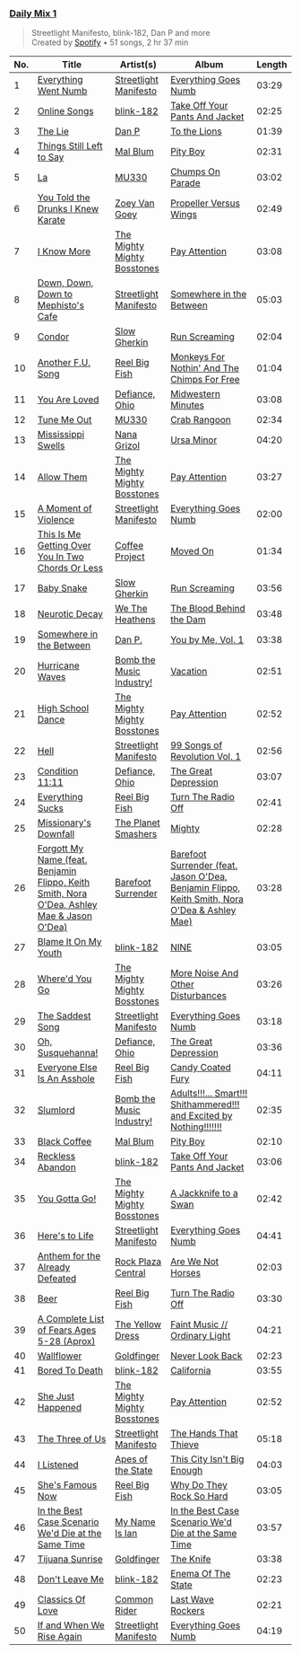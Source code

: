 ### [Daily Mix 1](https://open.spotify.com/playlist/37i9dQZF1E39Gzb56luQni)

> Streetlight Manifesto, blink-182, Dan P and more<br>
> Created by [Spotify](https://open.spotify.com/user/spotify) • 51 songs, 2 hr 37 min

| No. | Title | Artist(s) | Album | Length |
|---|---|---|---|---|
| 1 | [Everything Went Numb](https://open.spotify.com/track/0TZ1MAPCWb2jpaKzS5Muyz) | [Streetlight Manifesto](https://open.spotify.com/artist/1OKOTYGoCE2buxTYMegJp7) | [Everything Goes Numb](https://open.spotify.com/album/5slTcrsJ9B8Q4q8rA135XE) | 03:29 |
| 2 | [Online Songs](https://open.spotify.com/track/2DcxTfOm8y2UgeP81qdidR) | [blink-182](https://open.spotify.com/artist/6FBDaR13swtiWwGhX1WQsP) | [Take Off Your Pants And Jacket](https://open.spotify.com/album/3nHpBmW5wJXGeC3ojBkpey) | 02:25 |
| 3 | [The Lie](https://open.spotify.com/track/6la2i0g3mQeDEEzScLwH05) | [Dan P](https://open.spotify.com/artist/42N4gtj0Dz0PpD3IKPnzaj) | [To the Lions](https://open.spotify.com/album/0h8VorEP09V5xMPjO3KH7d) | 01:39 |
| 4 | [Things Still Left to Say](https://open.spotify.com/track/4Rd5yPcGwS8ewCJYwxyfqP) | [Mal Blum](https://open.spotify.com/artist/4tT8fWyOy0hVI7jo9fJmXX) | [Pity Boy](https://open.spotify.com/album/2RCB0j6tDvutjHGcSBeRK2) | 02:31 |
| 5 | [La](https://open.spotify.com/track/0xicGVcX8AbTTo9cY13PBW) | [MU330](https://open.spotify.com/artist/1kCnkCPBvBQFZv6njWcD7x) | [Chumps On Parade](https://open.spotify.com/album/1JTNJTjPhY6kdKUwvyDK3i) | 03:02 |
| 6 | [You Told the Drunks I Knew Karate](https://open.spotify.com/track/2pvvhgw6FIvXoJpXtrpYfp) | [Zoey Van Goey](https://open.spotify.com/artist/0U4tRRQ7UXppF4yXKy03t8) | [Propeller Versus Wings](https://open.spotify.com/album/7nIFOCXkNvOxQ4AdEZTTT2) | 02:49 |
| 7 | [I Know More](https://open.spotify.com/track/1c5B32lOIk2SLCNf5uWhul) | [The Mighty Mighty Bosstones](https://open.spotify.com/artist/5uYXMC13cIUulobh204QuK) | [Pay Attention](https://open.spotify.com/album/6q4kVBNoQRgwIQDcPVay5r) | 03:08 |
| 8 | [Down, Down, Down to Mephisto's Cafe](https://open.spotify.com/track/2CP2xY3OA1adUgFW0lVwhw) | [Streetlight Manifesto](https://open.spotify.com/artist/1OKOTYGoCE2buxTYMegJp7) | [Somewhere in the Between](https://open.spotify.com/album/0uecz2X2V83TuxOwJv7mgg) | 05:03 |
| 9 | [Condor](https://open.spotify.com/track/0UPWvAf9JAm7c6q5uuzYqn) | [Slow Gherkin](https://open.spotify.com/artist/1o4k1cCXzsYZ9o6jX3yrGD) | [Run Screaming](https://open.spotify.com/album/0BB8ZZDbwc6v6HB8hqood8) | 02:04 |
| 10 | [Another F.U. Song](https://open.spotify.com/track/2BBG2uGJptuZK79xJJoeUx) | [Reel Big Fish](https://open.spotify.com/artist/3bXhZFreBJF4QDUUiMmtZW) | [Monkeys For Nothin' And The Chimps For Free](https://open.spotify.com/album/4WpWUio2Kc73PDs4smApjh) | 01:04 |
| 11 | [You Are Loved](https://open.spotify.com/track/5n7VRrWOauM64haQHKd8QM) | [Defiance, Ohio](https://open.spotify.com/artist/275dFoyS7o1g1O4rFgy3Ix) | [Midwestern Minutes](https://open.spotify.com/album/3ZYbEB9IYzSAVwYRIyLe9w) | 03:08 |
| 12 | [Tune Me Out](https://open.spotify.com/track/5fB8CiHAX4URTB34miEt5V) | [MU330](https://open.spotify.com/artist/1kCnkCPBvBQFZv6njWcD7x) | [Crab Rangoon](https://open.spotify.com/album/3qR8eSahi163LvIm7YE1sm) | 02:34 |
| 13 | [Mississippi Swells](https://open.spotify.com/track/4YM7WVBYpm8WkQwiFjJR5Y) | [Nana Grizol](https://open.spotify.com/artist/7FPO7WTShHCXnmVv7lhhZM) | [Ursa Minor](https://open.spotify.com/album/04ci27eWnOSu99TmnYmqDW) | 04:20 |
| 14 | [Allow Them](https://open.spotify.com/track/6IEf97jWpdMUZDc0dhbnQA) | [The Mighty Mighty Bosstones](https://open.spotify.com/artist/5uYXMC13cIUulobh204QuK) | [Pay Attention](https://open.spotify.com/album/6q4kVBNoQRgwIQDcPVay5r) | 03:27 |
| 15 | [A Moment of Violence](https://open.spotify.com/track/5qE1VxYm4TLbtuIWaXXSQe) | [Streetlight Manifesto](https://open.spotify.com/artist/1OKOTYGoCE2buxTYMegJp7) | [Everything Goes Numb](https://open.spotify.com/album/5slTcrsJ9B8Q4q8rA135XE) | 02:00 |
| 16 | [This Is Me Getting Over You In Two Chords Or Less](https://open.spotify.com/track/0dLCAIDCmHE4Z6RZOA5Pfs) | [Coffee Project](https://open.spotify.com/artist/2ihdSxHSIjxlRe1BaBgDIg) | [Moved On](https://open.spotify.com/album/0tCenZijSu9MFZ8DizI6DS) | 01:34 |
| 17 | [Baby Snake](https://open.spotify.com/track/54i83tpIMUVdQUhlGxyKPI) | [Slow Gherkin](https://open.spotify.com/artist/1o4k1cCXzsYZ9o6jX3yrGD) | [Run Screaming](https://open.spotify.com/album/0BB8ZZDbwc6v6HB8hqood8) | 03:56 |
| 18 | [Neurotic Decay](https://open.spotify.com/track/5QsN523lYAXrSW7FRqXJ4G) | [We The Heathens](https://open.spotify.com/artist/4U3TCX8zNcabb8tDtIMdgp) | [The Blood Behind the Dam](https://open.spotify.com/album/2sbyhTYrlHNKnXswikFYLe) | 03:48 |
| 19 | [Somewhere in the Between](https://open.spotify.com/track/7g906qCRQhOgSK61Gbxejs) | [Dan P.](https://open.spotify.com/artist/5V6in0cvu62IAx3PHDiA9R) | [You by Me, Vol. 1](https://open.spotify.com/album/2aaTigbUTNxWdFqXT2z45h) | 03:38 |
| 20 | [Hurricane Waves](https://open.spotify.com/track/4kzN21yBryTZjpSYsNXA3E) | [Bomb the Music Industry!](https://open.spotify.com/artist/7mmU5GuOoyxoBAgOZkSVj7) | [Vacation](https://open.spotify.com/album/2JSyzRorOlJzUS4FqWkaBt) | 02:51 |
| 21 | [High School Dance](https://open.spotify.com/track/55KSPyrVub9w9T4uWW7rAp) | [The Mighty Mighty Bosstones](https://open.spotify.com/artist/5uYXMC13cIUulobh204QuK) | [Pay Attention](https://open.spotify.com/album/6q4kVBNoQRgwIQDcPVay5r) | 02:52 |
| 22 | [Hell](https://open.spotify.com/track/0UEOu38qsODKShCCl73Wpd) | [Streetlight Manifesto](https://open.spotify.com/artist/1OKOTYGoCE2buxTYMegJp7) | [99 Songs of Revolution Vol. 1](https://open.spotify.com/album/38HGFXuY2NjAgKC9qr8Bya) | 02:56 |
| 23 | [Condition 11:11](https://open.spotify.com/track/1ze24O8m1ZIbrxLafPCcMk) | [Defiance, Ohio](https://open.spotify.com/artist/275dFoyS7o1g1O4rFgy3Ix) | [The Great Depression](https://open.spotify.com/album/3ZVDkyDZpPah8FnbWJXQXG) | 03:07 |
| 24 | [Everything Sucks](https://open.spotify.com/track/53Px3xamtxdA25Sq8fXv4A) | [Reel Big Fish](https://open.spotify.com/artist/3bXhZFreBJF4QDUUiMmtZW) | [Turn The Radio Off](https://open.spotify.com/album/5nO5x1Qgnf7zwmO83qrHRn) | 02:41 |
| 25 | [Missionary's Downfall](https://open.spotify.com/track/2zTd7PPyzGDbRUMQWQvnRt) | [The Planet Smashers](https://open.spotify.com/artist/2wYNzTzigUWAeVLaxeRrg3) | [Mighty](https://open.spotify.com/album/2xlb3sgZWju3qCgszPLWTZ) | 02:28 |
| 26 | [Forgott My Name (feat. Benjamin Flippo, Keith Smith, Nora O'Dea, Ashley Mae & Jason O'Dea)](https://open.spotify.com/track/2nm9h7TE2QGVppW3zJwiWV) | [Barefoot Surrender](https://open.spotify.com/artist/3V29Bd0Sg4iB8F7BBT68ez) | [Barefoot Surrender (feat. Jason O'Dea, Benjamin Flippo, Keith Smith, Nora O'Dea & Ashley Mae)](https://open.spotify.com/album/07uBLigF5ZJjKokpJ8BpJG) | 03:28 |
| 27 | [Blame It On My Youth](https://open.spotify.com/track/5vGtrfeMjb03aDHGDaIakG) | [blink-182](https://open.spotify.com/artist/6FBDaR13swtiWwGhX1WQsP) | [NINE](https://open.spotify.com/album/4gARZz9eV7zbGbtOjhVTPF) | 03:05 |
| 28 | [Where'd You Go](https://open.spotify.com/track/6KwaJu7h79dMxDvcxgiyfc) | [The Mighty Mighty Bosstones](https://open.spotify.com/artist/5uYXMC13cIUulobh204QuK) | [More Noise And Other Disturbances](https://open.spotify.com/album/28xDdUxyWOjPzZKbcQMJlO) | 03:26 |
| 29 | [The Saddest Song](https://open.spotify.com/track/44ltr2J7vLwfxvYfstS4By) | [Streetlight Manifesto](https://open.spotify.com/artist/1OKOTYGoCE2buxTYMegJp7) | [Everything Goes Numb](https://open.spotify.com/album/5slTcrsJ9B8Q4q8rA135XE) | 03:18 |
| 30 | [Oh, Susquehanna!](https://open.spotify.com/track/17WLsYuq1XzmkWhkwRvHZP) | [Defiance, Ohio](https://open.spotify.com/artist/275dFoyS7o1g1O4rFgy3Ix) | [The Great Depression](https://open.spotify.com/album/3ZVDkyDZpPah8FnbWJXQXG) | 03:36 |
| 31 | [Everyone Else Is An Asshole](https://open.spotify.com/track/7vPLB09s3XNhIM5S5wF1Si) | [Reel Big Fish](https://open.spotify.com/artist/3bXhZFreBJF4QDUUiMmtZW) | [Candy Coated Fury](https://open.spotify.com/album/72eMAJyqlTHKt8onRAZPVO) | 04:11 |
| 32 | [Slumlord](https://open.spotify.com/track/2VZJ0n2mYCfHIfcOKZ49U6) | [Bomb the Music Industry!](https://open.spotify.com/artist/7mmU5GuOoyxoBAgOZkSVj7) | [Adults!!!... Smart!!! Shithammered!!! and Excited by Nothing!!!!!!!](https://open.spotify.com/album/5fMVIwR3w08f6QoaPR2h7u) | 02:35 |
| 33 | [Black Coffee](https://open.spotify.com/track/3j3OPBDeHcWxCPX8V2ZfuE) | [Mal Blum](https://open.spotify.com/artist/4tT8fWyOy0hVI7jo9fJmXX) | [Pity Boy](https://open.spotify.com/album/2RCB0j6tDvutjHGcSBeRK2) | 02:10 |
| 34 | [Reckless Abandon](https://open.spotify.com/track/4N9fFHRxns1B86F8YTneBz) | [blink-182](https://open.spotify.com/artist/6FBDaR13swtiWwGhX1WQsP) | [Take Off Your Pants And Jacket](https://open.spotify.com/album/3nHpBmW5wJXGeC3ojBkpey) | 03:06 |
| 35 | [You Gotta Go!](https://open.spotify.com/track/7MAF2f9zVxfTqX1kagwsaE) | [The Mighty Mighty Bosstones](https://open.spotify.com/artist/5uYXMC13cIUulobh204QuK) | [A Jackknife to a Swan](https://open.spotify.com/album/7ElMZ5U8MVbyD5A934UypS) | 02:42 |
| 36 | [Here's to Life](https://open.spotify.com/track/0CgPSFR8EcfiHhBiicktox) | [Streetlight Manifesto](https://open.spotify.com/artist/1OKOTYGoCE2buxTYMegJp7) | [Everything Goes Numb](https://open.spotify.com/album/5slTcrsJ9B8Q4q8rA135XE) | 04:41 |
| 37 | [Anthem for the Already Defeated](https://open.spotify.com/track/3YH5KeI2pJc8ld4SPM8DcH) | [Rock Plaza Central](https://open.spotify.com/artist/1OF6zyNhS4xvco0DrqdGeI) | [Are We Not Horses](https://open.spotify.com/album/2LwN1lrjag7KroM2bJFpQ9) | 02:03 |
| 38 | [Beer](https://open.spotify.com/track/7qEm8Z4KFLdCMlv96KykVd) | [Reel Big Fish](https://open.spotify.com/artist/3bXhZFreBJF4QDUUiMmtZW) | [Turn The Radio Off](https://open.spotify.com/album/5nO5x1Qgnf7zwmO83qrHRn) | 03:30 |
| 39 | [A Complete List of Fears Ages 5-28 (Aprox)](https://open.spotify.com/track/1kaOXjXS3RcKP0QjcWM0Fu) | [The Yellow Dress](https://open.spotify.com/artist/3mqnOn78iY4x28oMT3XxB6) | [Faint Music // Ordinary Light](https://open.spotify.com/album/2i9zSGdzUVCQwx65C7JCxL) | 04:21 |
| 40 | [Wallflower](https://open.spotify.com/track/31RJ1xFMQCGfGniKY4IMdO) | [Goldfinger](https://open.spotify.com/artist/7sVQKNtdP2NylxMgbNOJMM) | [Never Look Back](https://open.spotify.com/album/43YzokVXiyJbfas8y3WSK6) | 02:23 |
| 41 | [Bored To Death](https://open.spotify.com/track/44TuSOP6xIAEeJmZsN3nXO) | [blink-182](https://open.spotify.com/artist/6FBDaR13swtiWwGhX1WQsP) | [California](https://open.spotify.com/album/4wuYQ9hyF1EGmrtjMpgpE9) | 03:55 |
| 42 | [She Just Happened](https://open.spotify.com/track/3hzDBDJX7NumkJspmIUZ7e) | [The Mighty Mighty Bosstones](https://open.spotify.com/artist/5uYXMC13cIUulobh204QuK) | [Pay Attention](https://open.spotify.com/album/6q4kVBNoQRgwIQDcPVay5r) | 02:52 |
| 43 | [The Three of Us](https://open.spotify.com/track/2xrRBqEanoBaA0tOgYy18V) | [Streetlight Manifesto](https://open.spotify.com/artist/1OKOTYGoCE2buxTYMegJp7) | [The Hands That Thieve](https://open.spotify.com/album/3sZ300pdz8v0l1Jd4NFQbY) | 05:18 |
| 44 | [I Listened](https://open.spotify.com/track/4SYZZNgqbsyH3FveJFrYUA) | [Apes of the State](https://open.spotify.com/artist/4HemfSCDgnPiHQh8Z6iyd6) | [This City Isn't Big Enough](https://open.spotify.com/album/33HIE0PoNIJRwjvgGB6iXL) | 04:03 |
| 45 | [She's Famous Now](https://open.spotify.com/track/3acefyyfBIV0ed0n4WAJea) | [Reel Big Fish](https://open.spotify.com/artist/3bXhZFreBJF4QDUUiMmtZW) | [Why Do They Rock So Hard](https://open.spotify.com/album/77ONgv2XviPXVVQo7kFfmA) | 03:05 |
| 46 | [In the Best Case Scenario We'd Die at the Same Time](https://open.spotify.com/track/3V1WQwzRDElTigBh4krEbf) | [My Name Is Ian](https://open.spotify.com/artist/0w4ZAa01uZC7QGNVBr6IkM) | [In the Best Case Scenario We'd Die at the Same Time](https://open.spotify.com/album/47Fux3mpWPw6qwIYLpglFc) | 03:57 |
| 47 | [Tijuana Sunrise](https://open.spotify.com/track/1nUeBKMsacPjvE3aczMHnG) | [Goldfinger](https://open.spotify.com/artist/7sVQKNtdP2NylxMgbNOJMM) | [The Knife](https://open.spotify.com/album/5jfO0OhKV66c4OoPqhtI2l) | 03:38 |
| 48 | [Don't Leave Me](https://open.spotify.com/track/1IAeSajljaXAkLZKXBZnE8) | [blink-182](https://open.spotify.com/artist/6FBDaR13swtiWwGhX1WQsP) | [Enema Of The State](https://open.spotify.com/album/652N05EcNH1a4bIlUixQE2) | 02:23 |
| 49 | [Classics Of Love](https://open.spotify.com/track/4AeNe1ZPKFiPg57bvK6fti) | [Common Rider](https://open.spotify.com/artist/69T2QHCVGz2Y4hbkkVqbqi) | [Last Wave Rockers](https://open.spotify.com/album/4vxxUgMgUuUPREQCHkhCXO) | 02:21 |
| 50 | [If and When We Rise Again](https://open.spotify.com/track/64t4taa2W3WGu1CNqlHB9y) | [Streetlight Manifesto](https://open.spotify.com/artist/1OKOTYGoCE2buxTYMegJp7) | [Everything Goes Numb](https://open.spotify.com/album/5slTcrsJ9B8Q4q8rA135XE) | 04:19 |
